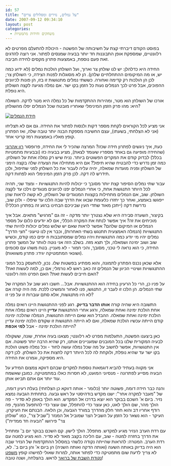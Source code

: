 ```yaml
---
id: 57
title: "על נמלים, נזירים ומסלולים צרים"
date: 2007-09-12 09:34:10
layout: post
categories: 
  - משחקים וחידות מתמטיות
---
```

בפוסט הקודם דיברתי קצת על חשיבותה של הפשטה - היכולת להתעלם מפרטים לא רלוונטיים, שמספקת אופן התבוננות חד יותר בבעיה שמנסים לפתור. אני רוצה להדגים זאת פעם נוספת, באמצעות פתרון מקסים לחידה חביבה.

החידה היא כדלהלן: יש לנו שולחן צר וארוך, ועל השולחן הולכות נמלים (לא ידוע כמה יש, או מה המיקומים ההתחלתיים שלהן). הן לא מסוגלות לפנות הצידה, כי השולחן צר; לכן הן הולכות רק קדימה ואחורה. כששתי נמלים מתנגשות זו בזו, הן פונות לכיוונים ההפוכים, אבל פרט לכך הנמלים נעות כל הזמן בקו ישר. אם נמלה מגיעה לקצה השולחן היא נופלת.

אורכו של השולחן הוא מטר, ומהירות ההתקדמות של כל נמלה היא מטר לדקה. השאלה היא: מהו פרק הזמן המינימלי שאחריו מובטח שכל הנמלים יפלו מהשולחן?

<a href="{{site.baseurl}}{{site.post_images}}/2007/09/ant1.png" title="חידת הנמלים"><img src="{{site.baseurl}}{{site.post_images}}/2007/09/ant1.png" alt="חידת הנמלים" /></a>

אני מציע לכל הקוראים לקחת מספר דקות ולנסות לפתור את החידה. גם אם לא תצליחו (אני לא הצלחתי, בשעתו), עצם החשיבה מספקת הבנה יותר טובה שלה, ואז הפתרון קופץ מאליו באמצעות רמז קריטי אחד.

כעת, איך ניגשים לפתרון חידה שכזו? המרצה שהכיר לי את החידה, פרופסור <a href="http://www.math.technion.ac.il/~ra/">רון אהרוני</a> (שהחידה מופיעה גם באחד מספריו שעומד לצאת), מציע בבעיה כזו (ובבעיות מתמטיות בכלל) לבדוק קודם את המקרים הפשוטים ביותר. נניח שיש רק נמלה אחת על השולחן. כמה זמן נדרש כדי להבטיח שהיא תיפול? אם היא מתחילה את הצעדה שלה בקצה הימני של השולחן ופניה מועדות שמאלה, יהיה עליה לעבור את כל השולחן לפני שתיפול, ולכן תידרש לה דקה. לכן פרק הזמן המינימלי הוא לפחות דקה.

עבור שתי נמלים הסיפור קצת יותר מסובך כי יכולות להיות התנגשויות - ומצד שני, תהיה לכל היותר התנגשות אחת, כי אחרי הנמלים יפנו לכיוונים מנוגדים וילכו עד לקצה השולחן. שוב, אם הנמלים מתחילות בקצוות המנוגדים של השולחן, לא קשה לראות שהן ייפגשו באמצע, ואחר כך יחזרו כלעומת שבאו את הדרך שבה הלכו עד שיפלו - ולכן שוב, נדרשת דקה (ייתכן מאוד שחדי העין שביניכם הבחינו ברגע זה בפתרון הכללי!)

בקיצור, השערה סבירה היא שלא נצטרך יותר מדקה - זה גם "מרגיש" מתאים. אבל איך מוכיחים את זה? איך אפשר לנתח את המקרה הכללי, אם לא יודעים כלום על מספר הנמלים או המיקום שלהם? אפשר לראות שאם יש שלוש נמלים יכולות להיות שתי התנגשויות (הנמלה האמצעית תתנגש בשתי האחרות), וכבר אין לנו טיעוני "חצי הדרך" יפים כמו קודם, וכשיש n נמלים יהיו מי יודע כמה התנגשויות ויהיו נמלים שמסתובבות שוב ושוב ימינה ושמאלה, ולך תצא מזה. בשלב הזה אני נוטה לוותר על המשך פתרון החידה, כי הוא נראה לי טכני, מסובך, והכי חמור - לא מעניין. בטח משהו עם סכומים (ושונאי המתמטיקה יגידו: פתרון משוואות).

אלא שכאן נכנס הפתרון לתמונה, והוא מפתיע בפשטות שלו. נכון, להתעסק בכל המוני ההתנגשויות ושינויי הכיוון של הנמלים זה כאב ראש לא נורמלי; אם כן, למה לעשות זאת? האם חייבים לעשות זאת? האם הפרט הזה רלוונטי?

על פניו כן, הרי כל הרעיון בחידה הוא ההתנגשויות. אבל... חשבו רגע שוב על המקרה של שתי הנמלים. הן הלכו זו לעבר זו, התנגשו, פנו לאחור והמשיכו ללכת. מה היה קורה אם לא היו מתנגשות, אלא סתם עוברות זו על פני זו?

התשובה היא שהיה קורה <strong>אותו הדבר בדיוק</strong>. רגע לפני ההתנגשות היינו רואים נמלה אחת הולכת ימינה ואחת שמאלה, ורגע אחרי ההתנגשות <strong>עדיין</strong> היינו רואים נמלה אחת הולכת ימינה ואחת שמאלה. ההבדל הוא שאם הייתה התנגשות, הנמלה שהלכה ימינה קודם הייתה עכשיו הולכת שמאלה, ואם לא הייתה התנגשות זו שקודם הלכה ימינה עדיין הייתה הולכת ימינה - אבל <strong>למי אכפת</strong>?

כאן ביצענו הפשטה, התעלמות מפרט לא רלוונטי; מצאנו בעיה אחרת, שונה, ששקולה לבעיה המקורית שלנו בכל המובנים שמעניינים אותנו, רק שהיא הרבה יותר פשוטה. אם אין התנגשויות, אפשר לחשוב על מה שכל נמלה עושה לחוד - וכל נמלה פשוט הולכת בקו ישר עד שהיא נופלת, ולוקחת לה לכל היותר דקה לחצות את כל השולחן. לכן דקה היא מספיקה, וגמרנו את החידה.

אני מקווה בעתיד להביא דוגמאות נוספות למקרים שבהם דווקא צמצום המידע על הבעיה מסייע לפתרונה - מנסיוני המועט, לא חסרות כאלו במתמטיקה. כמובן שאשמח עוד יותר אם אתם תביאו אותן.

והנה כבר חידה דומה, פשוטה יותר (כלומר - אותה דווקא כן הצלחתי) בעלת רעיון דומה, של "מעבר למקרה אחר": ישנו מקדש בודהיסטי על ראש גבעה. בתחתית הגבעה נמצא נזיר. ביום א' השכם בבוקר הוא יוצא בדרכו אל המקדש. הוא הולך באופן לא סדיר - פה הולך מהר, שם הולך לאט, כאן עוצר כדי להתפלל, שם עוצר כדי להתפעל מהנוף, פה רודף אחריו דב והוא חוזר חלק מהדרך במורד הגבעה, וכן הלאה. הבנתם את העיקרון. העיקר - הוא נשאר כל הזמן על השביל הצר שמוביל אל המנזר ("שביל צר", כמו "שולחן צר" פירושו "הבעיה חד ממדית")

עם רדת הערב הנזיר מגיע למקדש. מתפלל. הולך לישון. קם השכם בבוקר יום ב' ומתחיל את הדרך בחזרה למטה - שוב, עם הליכה בקצב מאוד לא סדיר. הוא מגיע למטה עם רדת הערב.
המטרה: להראות שהייתה נקודה כלשהי במסלול ההתקדמות של הנזיר שבה הוא היה בדיוק באותה השעה (ואותה הדקה ואותה השניה) הן ביום א' והן ביום ב'. לא, לא צריך לדעת שום מתמטיקה כדי לפתור אותה, למרות שאולי למישהו קופץ <a href="http://he.wikipedia.org/wiki/%D7%9E%D7%A9%D7%A4%D7%98_%D7%A0%D7%A7%D7%95%D7%93%D7%AA_%D7%94%D7%A9%D7%91%D7%AA_%D7%A9%D7%9C_%D7%91%D7%A8%D7%90%D7%95%D7%90%D7%A8">משפט נקודת השבת של ברואר</a> לראש.
בהצלחה, ושנה טובה!
